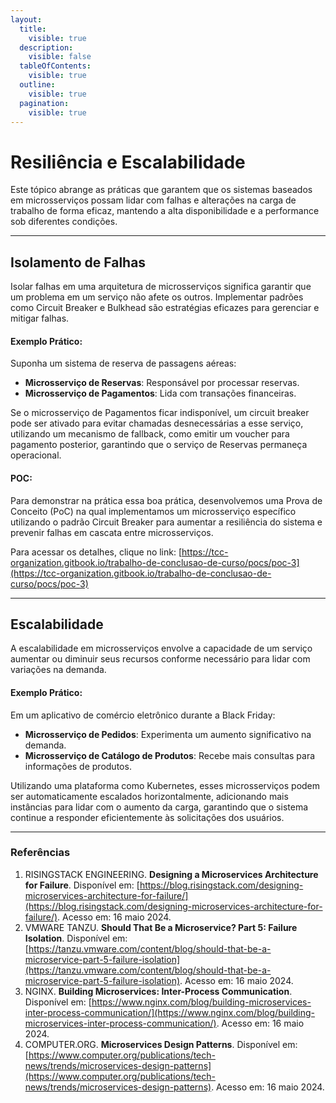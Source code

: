 ```yaml
---
layout:
  title:
    visible: true
  description:
    visible: false
  tableOfContents:
    visible: true
  outline:
    visible: true
  pagination:
    visible: true
---
```


# Resiliência e Escalabilidade

Este tópico abrange as práticas que garantem que os sistemas baseados em microsserviços possam lidar com falhas e alterações na carga de trabalho de forma eficaz, mantendo a alta disponibilidade e a performance sob diferentes condições.

***

## Isolamento de Falhas

Isolar falhas em uma arquitetura de microsserviços significa garantir que um problema em um serviço não afete os outros. Implementar padrões como Circuit Breaker e Bulkhead são estratégias eficazes para gerenciar e mitigar falhas.

#### Exemplo Prático:

Suponha um sistema de reserva de passagens aéreas:

* **Microsserviço de Reservas**: Responsável por processar reservas.
* **Microsserviço de Pagamentos**: Lida com transações financeiras.

Se o microsserviço de Pagamentos ficar indisponível, um circuit breaker pode ser ativado para evitar chamadas desnecessárias a esse serviço, utilizando um mecanismo de fallback, como emitir um voucher para pagamento posterior, garantindo que o serviço de Reservas permaneça operacional.

#### POC:

Para demonstrar na prática essa boa prática, desenvolvemos uma Prova de Conceito (PoC) na qual implementamos um microsserviço específico utilizando o padrão Circuit Breaker para aumentar a resiliência do sistema e prevenir falhas em cascata entre microsserviços.

Para acessar os detalhes, clique no link: [https://tcc-organization.gitbook.io/trabalho-de-conclusao-de-curso/pocs/poc-3](https://tcc-organization.gitbook.io/trabalho-de-conclusao-de-curso/pocs/poc-3)

***

## Escalabilidade

A escalabilidade em microsserviços envolve a capacidade de um serviço aumentar ou diminuir seus recursos conforme necessário para lidar com variações na demanda.

#### Exemplo Prático:

Em um aplicativo de comércio eletrônico durante a Black Friday:

* **Microsserviço de Pedidos**: Experimenta um aumento significativo na demanda.
* **Microsserviço de Catálogo de Produtos**: Recebe mais consultas para informações de produtos.

Utilizando uma plataforma como Kubernetes, esses microsserviços podem ser automaticamente escalados horizontalmente, adicionando mais instâncias para lidar com o aumento da carga, garantindo que o sistema continue a responder eficientemente às solicitações dos usuários.



***

### Referências

1. RISINGSTACK ENGINEERING. **Designing a Microservices Architecture for Failure**. Disponível em: [https://blog.risingstack.com/designing-microservices-architecture-for-failure/](https://blog.risingstack.com/designing-microservices-architecture-for-failure/). Acesso em: 16 maio 2024.
2. VMWARE TANZU. **Should That Be a Microservice? Part 5: Failure Isolation**. Disponível em: [https://tanzu.vmware.com/content/blog/should-that-be-a-microservice-part-5-failure-isolation](https://tanzu.vmware.com/content/blog/should-that-be-a-microservice-part-5-failure-isolation). Acesso em: 16 maio 2024.
3. NGINX. **Building Microservices: Inter-Process Communication**. Disponível em: [https://www.nginx.com/blog/building-microservices-inter-process-communication/](https://www.nginx.com/blog/building-microservices-inter-process-communication/). Acesso em: 16 maio 2024.
4. COMPUTER.ORG. **Microservices Design Patterns**. Disponível em: [https://www.computer.org/publications/tech-news/trends/microservices-design-patterns](https://www.computer.org/publications/tech-news/trends/microservices-design-patterns). Acesso em: 16 maio 2024.
